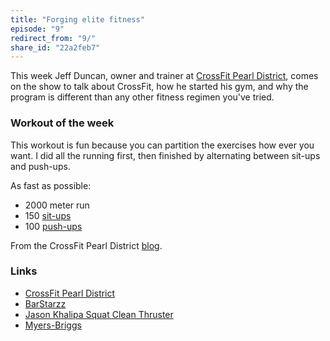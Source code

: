 ```yaml
---
title: "Forging elite fitness"
episode: "9"
redirect_from: "9/"
share_id: "22a2feb7"
---
```


This week Jeff Duncan, owner and trainer at [CrossFit Pearl District](http://crossfitpd.com), comes on the show to talk about CrossFit, how he started his gym, and why the program is different than any other fitness regimen you've tried.

### Workout of the week

This workout is fun because you can partition the exercises how ever you want.
I did all the running first, then finished by alternating between sit-ups and
push-ups.

As fast as possible:

- 2000 meter run
- 150 [sit-ups](https://www.youtube.com/watch?v=BfqRSCgXiVw)
- 100 [push-ups](https://www.youtube.com/watch?v=M1IfJmVjKW0)

From the CrossFit Pearl District
[blog](http://crossfitpd.com/2014/09/9-17-14-wod/).

### Links

- [CrossFit Pearl District](http://crossfitpd.com)
- [BarStarzz](https://www.youtube.com/user/OfficialBarstarzz)
- [Jason Khalipa Squat Clean Thruster](http://youtu.be/kvJrUYWygRk)
- [Myers-Briggs](http://en.wikipedia.org/wiki/Myers-Briggs_Type_Indicator)
